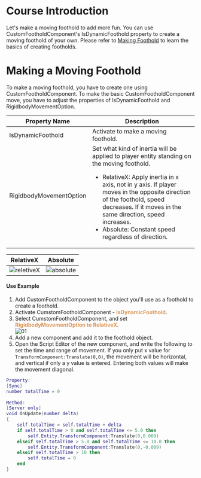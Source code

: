 # Course Introduction

Let's make a moving foothold to add more fun.
You can use CustomFootholdComponent's IsDynamicFoothold property to create a moving foothold of your own.
Please refer to [Making Foothold](/docs/?postId=71%7B%22target%22:%22_self%22%7D) to learn the basics of creating footholds.

# Making a Moving Foothold
To make a moving foothold, you have to create one using CustomFootholdComponent. 
To make the basic CustomFootholdComponent move, you have to adjust the properties of IsDynamicFoothold and RigidbodyMovementOption.

| Property Name | Description |
| ------ | --- |
| IsDynamicFoothold | Activate to make a moving foothold. |
| RigidbodyMovementOption | Set what kind of inertia will be applied to player entity standing on the moving foothold.<ul><li>RelativeX: Apply inertia in x axis, not in y axis. If player moves in the opposite direction of the foothold, speed decreases. If it moves in the same direction, speed increases. </li><li>Absolute: Constant speed regardless of direction.</li></ul> |

| RelativeX  | Absolute |
| --- | --- |
| ![reletiveX](https://mod-file.dn.nexoncdn.co.kr/bbs/16466307010962640bc0dca2b4ba28d72e8138ee4a5cf.gif "reletiveX")| ![absolute](https://mod-file.dn.nexoncdn.co.kr/bbs/1646633877812d9fd5ab7b34d468abc8018984875cdf5.gif "absolute") |

#### Use Example
1. Add CustomFootholdComponent to the object you'll use as a foothold to create a foothold.
2. Activate CumstomFootholdComponent - <span style="color: #dc9656">**IsDynamicFoothold**</span>.
3. Select CumstomFootholdComponent, and set <span style="color: #dc9656">**RigidbodyMovementOption to RelativeX**</span>.<br>![01](https://mod-file.dn.nexoncdn.co.kr/bbs/16820538852880d9d1813790d4636b5b483c6f0b7e885.png "01")
4. Add a new component and add it to the foothold object.
5. Open the Script Editor of the new component, and write the following to set the time and range of movement.
     If you only put x value for `TransformComponent:Translate(0,0)`, the movement will be horizontal, and vertical if only a y value is entered. Entering both values will make the movement diagonal. 

```lua
Property:
[Sync]
number totalTime = 0
    
Method:
[Server only]
void OnUpdate(number delta)
{
    self.totalTime = self.totalTime + delta
    if self.totalTime > 0 and self.totalTime <= 5.0 then
        self.Entity.TransformComponent:Translate(0,0.009)
    elseif self.totalTime > 5.0 and self.totalTime <= 10.0 then
        self.Entity.TransformComponent:Translate(0,-0.009)
    elseif self.totalTime > 10 then
        self.totalTime = 0
    end
}
```
